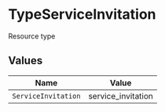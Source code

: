 # TypeServiceInvitation

Resource type


## Values

| Name                | Value               |
| ------------------- | ------------------- |
| `ServiceInvitation` | service_invitation  |